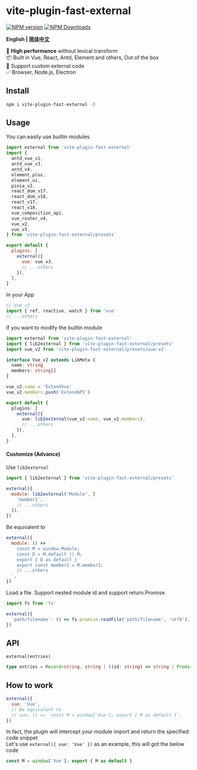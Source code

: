 # vite-plugin-fast-external

[![NPM version](https://img.shields.io/npm/v/vite-plugin-fast-external.svg?style=flat)](https://npmjs.org/package/vite-plugin-fast-external)
[![NPM Downloads](https://img.shields.io/npm/dm/vite-plugin-fast-external.svg?style=flat)](https://npmjs.org/package/vite-plugin-fast-external)

**English | [简体中文](https://github.com/caoxiemeihao/vite-plugins/blob/main/packages/fast-external/README.zh-CN.md)**

🚀 **High performance** without lexical transform  
📦 Built in Vue, React, Antd, Element and others, Out of the box  
🌱 Support custom external code  
✅ Browser, Node.js, Electron  

## Install

```bash
npm i vite-plugin-fast-external -D
```

## Usage

You can easily use builtin modules

```js
import external from 'vite-plugin-fast-external'
import {
  antd_vue_v1,
  antd_vue_v3,
  antd_v4,
  element_plus,
  element_ui,
  pinia_v2,
  react_dom_v17,
  react_dom_v18,
  react_v17,
  react_v18,
  vue_composition_api,
  vue_router_v4,
  vue_v2,
  vue_v3,
} from 'vite-plugin-fast-external/presets'

export default {
  plugins: [
    external({
      vue: vue_v3,
      // ...others
    }),
  ],
}
```

In your App

```js
// Vue v3
import { ref, reactive, watch } from 'vue'
// ...others
```

If you want to modify the builtin module

```ts
import external from 'vite-plugin-fast-external'
import { lib2external } from 'vite-plugin-fast-external/presets'
import vue_v2 from 'vite-plugin-fast-external/presets/vue-v2'

interface Vue_v2 extends LibMeta {
  name: string
  members: string[]
}

vue_v2.name = 'ExtendVue'
vue_v2.members.push('ExtendAPI')

export default {
  plugins: [
    external({
      vue: lib2external(vue_v2.name, vue_v2.members),
      // ...others
    }),
  ],
}
```

#### Customize (Advance)

Use `lib2external`

```js
import { lib2external } from 'vite-plugin-fast-external/presets'

external({
  module: lib2external('Module', [
    'member1',
    // ...others
  ]),
})
```

Be equivalent to

```js
external({
  module: () => `
    const M = window.Module;
    const D = M.default || M;
    export { D as default }
    export const member1 = M.member1;
    // ...others
  `,
})
```

Load a file. Support nested module id and support return Promise

```js
import fs from 'fs'

external({
  'path/filename': () => fs.promise.readFile('path/filename', 'utf8'),
})
```

## API

`external(entries)`

```ts
type entries = Record<string, string | ((id: string) => string | Promise<string>)>;
```

## How to work

```js
external({
  vue: 'Vue',
  // Be equivalent to
  // vue: () => `const M = window['Vue']; export { M as default }`,
})
```

In fact, the plugin will intercept your module import and return the specified code snippet  
Let's use `external({ vue: 'Vue' })` as an example, this will got the below code  

```js
const M = window['Vue']; export { M as default }
```
